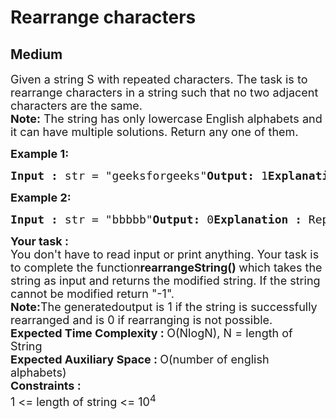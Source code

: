 # Rearrange characters
##  Medium 
<div class="problem-statement">
                <p></p><p><span style="font-size:18px">Given a string S with repeated characters. The task is to rearrange characters in a string such that no two adjacent characters are the same.<br><strong>Note:</strong> The string has only lowercase English alphabets and it can have multiple solutions. Return any one of them.</span></p><p><strong><span style="font-size:18px">Example 1:</span></strong></p><pre><strong><span style="font-size:18px">Input : </span></strong><span style="font-size:18px">str = "geeksforgeeks"</span><span style="font-size:18px"><strong>Output:</strong> 1</span><strong><span style="font-size:18px">Explanation:</span></strong><span style="font-size:18px">All the repeated characters of the given string can be rearranged so that no adjacent characters in the string is equal. Any correct rearrangement will show a output of 1.</span></pre><p><strong><span style="font-size:18px">Example 2:</span></strong></p><pre><span style="font-size:18px"><strong>Input :</strong> </span><span style="font-size:18px">str = "bbbbb"</span><span style="font-size:18px"><strong>Output:</strong> 0</span><strong><span style="font-size:18px">Explanation : </span></strong><span style="font-size:18px">Repeated characters in the string cannot be rearranged such that there should not be any adjacent repeated character.</span></pre><div><strong><span style="font-size:18px">Your task :</span></strong></div><div><span style="font-size:18px">You don't have to read input or print anything. Your task is to complete the function</span><strong><span style="font-size:18px">rearrangeString() </span></strong><span style="font-size:18px">which takes the string as input and returns the modified string. If the string cannot be modified return "-1".<br><strong>Note:</strong>The generatedoutput is 1 if the string is successfully rearranged and is 0 if rearranging is not possible.</span><br></div><div></div><div><span style="font-size:18px"><strong>Expected Time Complexity : </strong>O(NlogN), N = length of String</span></div><div><span style="font-size:18px"><strong>Expected Auxiliary Space : </strong>O(number of english alphabets)</span></div><div></div><div><strong><span style="font-size:18px">Constraints :</span></strong></div><div><span style="font-size:18px">1 &lt;= length of string &lt;= 10<sup>4</sup></span></div> <p></p>
            </div>